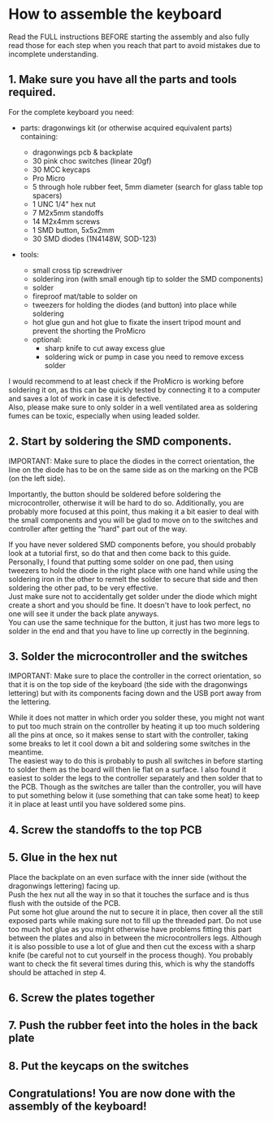 # How to assemble the keyboard

Read the FULL instructions BEFORE starting the assembly and also fully read those for each step when you reach that part to avoid mistakes due to incomplete understanding.

## 1. Make sure you have all the parts and tools required.
For the complete keyboard you need:

- parts: dragonwings kit (or otherwise acquired equivalent parts) containing:
    - dragonwings pcb & backplate
    - 30 pink choc switches (linear 20gf)
    - 30 MCC keycaps
    - Pro Micro
    - 5 through hole rubber feet, 5mm diameter (search for glass table top spacers)
    - 1 UNC 1/4" hex nut
    - 7 M2x5mm standoffs
    - 14 M2x4mm screws
    - 1 SMD button, 5x5x2mm
    - 30 SMD diodes (1N4148W, SOD-123)

- tools:
    - small cross tip screwdriver
    - soldering iron (with small enough tip to solder the SMD components)
    - solder
    - fireproof mat/table to solder on
    - tweezers for holding the diodes (and button) into place while soldering
    - hot glue gun and hot glue to fixate the insert tripod mount and prevent the shorting the ProMicro
    - optional:
        - sharp knife to cut away excess glue
        - soldering wick or pump in case you need to remove excess solder

I would recommend to at least check if the ProMicro is working before soldering it on, as this can be quickly tested by connecting it to a computer and saves a lot of work in case it is defective.  
Also, please make sure to only solder in a well ventilated area as soldering fumes can be toxic, especially when using leaded solder.

## 2. Start by soldering the SMD components.
IMPORTANT: Make sure to place the diodes in the correct orientation, the line on the diode has to be on the same side as on the marking on the PCB (on the left side).

Importantly, the button should be soldered before soldering the microcontroller, otherwise it will be hard to do so. Additionally, you are probably more focused at this point, thus making it a bit easier to deal with the small components and you will be glad to move on to the switches and controller after getting the "hard" part out of the way.

If you have never soldered SMD components before, you should probably look at a tutorial first, so do that and then come back to this guide.  
Personally, I found that putting some solder on one pad, then using tweezers to hold the diode in the right place with one hand while using the soldering iron in the other to remelt the solder to secure that side and then soldering the other pad, to be very effective.  
Just make sure not to accidentally get solder under the diode which might create a short and you should be fine. It doesn't have to look perfect, no one will see it under the back plate anyways.  
You can use the same technique for the button, it just has two more legs to solder in the end and that you have to line up correctly in the beginning.


## 3. Solder the microcontroller and the switches
IMPORTANT: Make sure to place the controller in the correct orientation, so that it is on the top side of the keyboard (the side with the dragonwings lettering) but with its components facing down and the USB port away from the lettering.

While it does not matter in which order you solder these, you might not want to put too much strain on the controller by heating it up too much soldering all the pins at once, so it makes sense to start with the controller, taking some breaks to let it cool down a bit and soldering some switches in the meantime.  
The easiest way to do this is probably to push all switches in before starting to solder them as the board will then lie flat on a surface. I also found it easiest to solder the legs to the controller separately and then solder that to the PCB. Though as the switches are taller than the controller, you will have to put something below it (use something that can take some heat) to keep it in place at least until you have soldered some pins.



## 4. Screw the standoffs to the top PCB

## 5. Glue in the hex nut
Place the backplate on an even surface with the inner side (without the dragonwings lettering) facing up.  
Push the hex nut all the way in so that it touches the surface and is thus flush with the outside of the PCB.  
Put some hot glue around the nut to secure it in place, then cover all the still exposed parts while making sure not to fill up the threaded part. Do not use too much hot glue as you might otherwise have problems fitting this part between the plates and also in between the microcontrollers legs. Although it is also possible to use a lot of glue and then cut the excess with a sharp knife (be careful not to cut yourself in the process though). You probably want to check the fit several times during this, which is why the standoffs should be attached in step 4.

## 6. Screw the plates together

## 7. Push the rubber feet into the holes in the back plate

## 8. Put the keycaps on the switches

## Congratulations! You are now done with the assembly of the keyboard!

